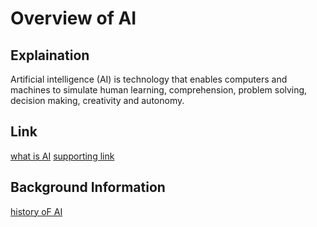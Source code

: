 # Overview of AI
## Explaination
Artificial intelligence (AI) is technology that enables computers and machines to simulate human learning, comprehension, problem solving, decision making, creativity and autonomy.
## Link
[what is AI](https://www.ibm.com/think/topics/artificial-intelligence)
[supporting link](https://www.finra.org/rules-guidance/key-topics/fintech/report/artificial-intelligence-in-the-securities-industry/overview-of-ai-tech#:~:text=The%20term%20artificial%20intelligence%20broadly,of%20computer%20systems%20able%20to)
## Background Information
[history oF AI](https://www.tableau.com/data-insights/ai/history#history)

